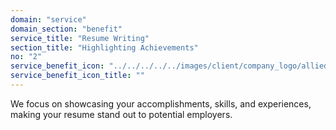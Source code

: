 ```yaml
---
domain: "service"
domain_section: "benefit"
service_title: "Resume Writing"
section_title: "Highlighting Achievements"
no: "2"
service_benefit_icon: "../../../../../images/client/company_logo/allied-marketing.png"
service_benefit_icon_title: ""
---
```


We focus on showcasing your accomplishments, skills, and experiences, making your resume stand out to potential employers.
